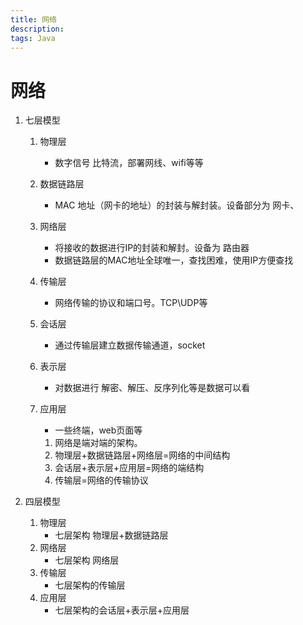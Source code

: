 ```yaml
---
title: 网络
description: 
tags: Java
---
```

网络
=
1. 七层模型
    1. 物理层
        - 数字信号 比特流，部署网线、wifi等等
    2. 数据链路层
        -  MAC 地址（网卡的地址）的封装与解封装。设备部分为 网卡、
    3. 网络层
        - 将接收的数据进行IP的封装和解封。设备为 路由器
        - 数据链路层的MAC地址全球唯一，查找困难，使用IP方便查找
    4. 传输层
        - 网络传输的协议和端口号。TCP\UDP等
    5. 会话层
        - 通过传输层建立数据传输通道，socket
    6. 表示层
        - 对数据进行 解密、解压、反序列化等是数据可以看
    7. 应用层
        - 一些终端，web页面等
        
    
        1. 网络是端对端的架构。
        2. 物理层+数据链路层+网络层=网络的中间结构   
        3. 会话层+表示层+应用层=网络的端结构
        4. 传输层=网络的传输协议


2. 四层模型
    1. 物理层
        - 七层架构 物理层+数据链路层
    2. 网络层
        - 七层架构 网络层
    3. 传输层
        - 七层架构的传输层
    4. 应用层
        - 七层架构的会话层+表示层+应用层






